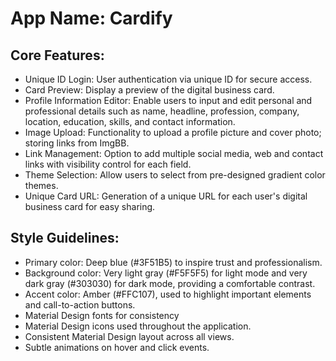 # **App Name**: Cardify

## Core Features:

- Unique ID Login: User authentication via unique ID for secure access.
- Card Preview: Display a preview of the digital business card.
- Profile Information Editor: Enable users to input and edit personal and professional details such as name, headline, profession, company, location, education, skills, and contact information.
- Image Upload: Functionality to upload a profile picture and cover photo; storing links from ImgBB.
- Link Management: Option to add multiple social media, web and contact links with visibility control for each field.
- Theme Selection: Allow users to select from pre-designed gradient color themes.
- Unique Card URL: Generation of a unique URL for each user's digital business card for easy sharing.

## Style Guidelines:

- Primary color: Deep blue (#3F51B5) to inspire trust and professionalism.
- Background color: Very light gray (#F5F5F5) for light mode and very dark gray (#303030) for dark mode, providing a comfortable contrast.
- Accent color: Amber (#FFC107), used to highlight important elements and call-to-action buttons.
- Material Design fonts for consistency
- Material Design icons used throughout the application.
- Consistent Material Design layout across all views.
- Subtle animations on hover and click events.